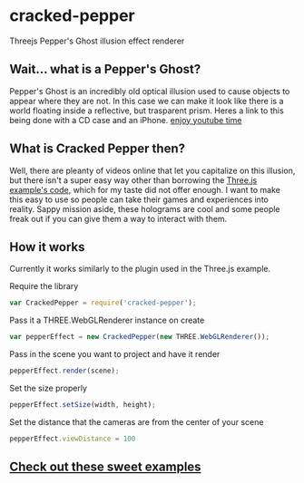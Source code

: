 # cracked-pepper
Threejs Pepper's Ghost illusion effect renderer

## Wait... what is a Pepper's Ghost?
Pepper's Ghost is an incredibly old optical illusion used to cause objects to appear where they are not. In this case we can make it look like there is a world floating inside a reflective, but trasparent prism. Heres a link to this being done with a CD case and an iPhone.
[enjoy youtube time](https://www.youtube.com/watch?v=9t0cOYvOy4M)

## What is Cracked Pepper then?
Well, there are pleanty of videos online that let you capitalize on this illusion, but there isn't a super easy way other than borrowing the [Three.js example's code](http://threejs.org/examples/webgl_effects_peppersghost.html), which for my taste did not offer enough. I want to make this easy to use so people can take their games and experiences into reality. Sappy mission aside, these holograms are cool and some people freak out if you can give them a way to interact with them.

## How it works
Currently it works similarly to the plugin used in the Three.js example.

Require the library
```javascript
var CrackedPepper = require('cracked-pepper');
```

Pass it a THREE.WebGLRenderer instance on create
```javascript
var pepperEffect = new CrackedPepper(new THREE.WebGLRenderer());
```

Pass in the scene you want to project and have it render
```javascript
pepperEffect.render(scene);
```

Set the size properly
```javascript
pepperEffect.setSize(width, height);
```

Set the distance that the cameras are from the center of your scene
```javascript
pepperEffect.viewDistance = 100
```

## [Check out these sweet examples](./examples)
